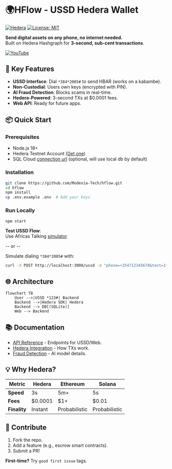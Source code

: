
# 🌍HFlow - USSD Hedera Wallet

[![Hedera](https://img.shields.io/badge/Powered%20by-Hedera-000000)](https://hedera.com)
[![License: MIT](https://img.shields.io/badge/License-AGL_3.0-yellow.svg)](LICENSE)

**Send digital assets on any phone, no internet needed.**\
Built on Hedera Hashgraph for **3-second, sub-cent transactions**.

[![YouTube](https://i.ytimg.com/vi/LzYc63p0oWQ/maxresdefault.jpg)](https://www.youtube.com/watch?v=LzYc63p0oWQ)

## 🚀 Key Features

- **USSD Interface**: Dial `*384*2005#` to send HBAR (works on a kabambe).
- **Non-Custodial**: Users own keys (encrypted with PIN).
- **AI Fraud Detection**: Blocks scams in real-time.
- **Hedera-Powered**: 3-second TXs at $0.0001 fees.
- **Web API**: Ready for future apps.

## 📦 Quick Start

### Prerequisites

- Node.js 18+
- Hedera Testnet Account ([Get one](https://portal.hedera.com))
- SQL Cloud [connection url](sqlitecloud.io) (optional, will use local db by
  default)

### Installation

```bash
git clone https://github.com/Modexia-Tech/hflow.git
cd hflow
npm install
cp .env.example .env  # Add your keys
```

### Run Locally

```bash
npm start
```

**Test USSD Flow**:\
Use Africas Talking [simulator](https://developers.africastalking.com/simulator)

-- or --

Simulate dialing `*384*2005#` with:

```bash
curl -X POST http://localhost:3000/ussd -d "phone=+254712345678&text=1*10*0.0.4567"
```

## 🌐 Architecture

```mermaid
flowchart TB
    User -->|USSD *123#| Backend
    Backend -->|Hedera SDK| Hedera
    Backend --> DB[(SQLite)]
    Web --> Backend
```

## 📚 Documentation

- [API Reference](docs/API.md) - Endpoints for USSD/Web.
- [Hedera Integration](docs/HEDERA.md) - How TXs work.
- [Fraud Detection](docs/AI.md) - AI model details.

## 💡 Why Hedera?

| Metric       | Hedera  | Ethereum      | Solana        |
| ------------ | ------- | ------------- | ------------- |
| **Speed**    | 3s      | 5m+           | 5s            |
| **Fees**     | $0.0001 | $1+           | $0.01         |
| **Finality** | Instant | Probabilistic | Probabilistic |

## 🤝 Contribute

1. Fork the repo.
2. Add a feature (e.g., escrow smart contracts).
3. Submit a PR!

**First-time?** Try `good first issue` tags.


